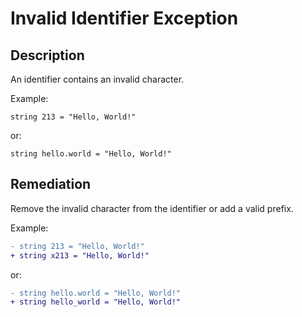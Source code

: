 # Invalid Identifier Exception

## Description

An identifier contains an invalid character.

Example:

```step
string 213 = "Hello, World!"
```

or:

```step
string hello.world = "Hello, World!"
```

## Remediation

Remove the invalid character from the identifier or add a valid prefix.

Example:

```diff
- string 213 = "Hello, World!"
+ string x213 = "Hello, World!"
```

or:

```diff
- string hello.world = "Hello, World!"
+ string hello_world = "Hello, World!"
```
